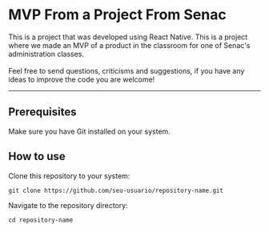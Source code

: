 # MVP From a Project From Senac

<p>
This is a project that was developed using React Native. 
This is a project where we made an MVP of a product in the classroom for one of Senac's administration classes.
<br>
<br>
Feel free to send questions, criticisms and suggestions, if you have any ideas to improve the code you are welcome!
</p>

---

## Prerequisites
<p>
Make sure you have Git installed on your system.
</p>

## How to use
<p>
Clone this repository to your system:
</p>

```
git clone https://github.com/seu-usuario/repository-name.git
```

<p>
Navigate to the repository directory:
</p>

```
cd repository-name
```

